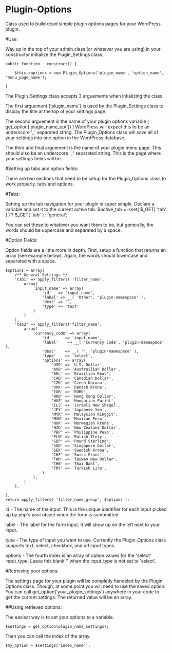 # Plugin-Options
Class used to build dead simple plugin options pages for your WordPress plugin.

#Use:

Way up in the top of your admin class (or whatever you are using) in your constructor initialize the Plugin_Settings class;

    public function __construct() {

		$this->options = new Plugin_Options('plugin_name', 'option_name', 'menu_page_name');

	}

The Plugin_Settings class accepts 3 arguements when intializing the class.

The first arguement ('plugin_name') is used by the Plugin_Settings class to display the title at the top of your settings page.

The second arguement is the name of your plugin options variable ( get_option('plugin_name_opt')) ) WordPress will expect this to be an underscore '_' separated string. The Plugin_Options class will save all of your settings into one option in the WordPress database.

The third and final arguement is the name of your plugin menu page. This should also be an underscore '_' separated string. This is the page where your settings fields will be.

#Setting up tabs and option fields:

There are two sections that need to be setup for the Plugin_Options class to work properly, tabs and options.

#Tabs:

Setting up the tab navigation for your plugin is super simple. Declare a variable and set it to the current active tab.
    $active_tab = isset( $_GET[ 'tab' ] ) ? $_GET[ 'tab' ] : 'general';

You can set these to whatever you want them to be, but generally, the words should be uppercase and separated by a space.

#Option Fields:

Option fields are a little more in depth. First, setup a function that returns an array (see example below). Again, the words should lowercase and separated with a space.

    $options = array(
		/** General Settings */
		'tab1' => apply_filters( 'filter_name',
			array(
				'input_name' => array(
					'id'   => 'input_name',
					'label' => __( 'Other', 'plugin-namespace' ),
					'desc' => '',
					'type' => 'text'
				)			
			)	
		),
		'tab2' => apply_filters('filter_name',
			array(					
				'currency_code' => array(
					'id'      => 'input_name',
					'label'    => __( 'Currency Code', 'plugin-namespace' ),
					'desc'    => __( '', 'plugin-namespace' ),
					'type'    => 'select',
					'options' => array(
						'USD' => 'U.S. Dollar',
						'AUD' => 'Austrailian Dollar',
						'BRL' => 'Brazilian Real',
						'CAD' => 'Canadian Dollar',
						'CZK' => 'Czech Koruna',
						'DKK' => 'Danish Krone',
						'EUR' => 'EURO',
						'HKD' => 'Hong Kong Dollar',
						'HUF' => 'Hungarian Forint',
						'ILS' => 'Israeli New Sheqel',
						'JPY' => 'Japanese Yen',
						'MYR' => 'Malaysian Ringgit',
						'MXN' => 'Mexican Peso',
						'NOK' => 'Norwegian Krone',
						'NZD' => 'New Zealand Dollar',
						'PHP' => 'Philippine Peso',
						'PLN' => 'Polish Zloty',
						'GBP' => 'Pound Sterling',
						'SGD' => 'Singapore Dollar',
						'SEK' => 'Swedish Krona',
						'CHF' => 'Swiss Franc',
						'TWD' => 'Taiwan New Dollar',
						'THB' => 'Thai Baht',
						'TRY' => 'Turkish Lira',
					)
				),		
			)	
		),

    );
    return apply_filters( 'filter_name_group', $options );

id -  The name of the input. This is the unique identifier for each input picked up by php's post object when the form is sumbmitted.

label - The label for the form input. It will show up on the left next to your input.

type - The type of input you want to use. Currently the Plugin_Options class supports text, select, checkbox, and url input types.

options - The fourth index is an array of option values for the 'select' input_type. Leave this blank '' when the input_type is not set to 'select'.


#Retrieving your options:

The settings page for your plugin will be completly handeled by the Plugin Options class. Though, at some point you will need 
to use the saved option. You can call get_option('your_plugin_settings') anywhere in your code to get the current settings. The returned value will be an array.

##Using retrieved options:

The easiest way is to set your options to a variable.

    $settings = get_option(plugin_name_settings); 

Then you can call the index of the array. 

    $my_option = $settings['index_name'];
